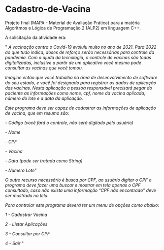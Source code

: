# Cadastro-de-Vacina
Projeto final (MAPA - Material de Avaliação Prática) para a matéria Algoritmos e Lógica de Programação 2 (ALP2) em linguagem C++.

A solicitação da atividade era:

" _A vacinação contra o Covid-19 evoluiu muito no ano de 2021. Para 2022 ao que tudo indica, doses de reforço serão necessárias para controle da pandemia. Com a ajuda da tecnologia, o controle de vacinas são todas digitalizadas, inclusive a partir de um aplicativo você mesmo pode consultar as vacinas que você tomou._

_Imagine então que você trabalha na área de desenvolvimento de software do seu estado, e você foi designado para registrar os dados de aplicação das vacinas. Nesta aplicação a pessoa responsável precisará pegar do paciente as informações como nome, cpf, nome da vacina aplicada, número do lote e a data da aplicação._

_Este programa deve ser capaz de cadastrar as informações de aplicação de vacina, que em resumo são:_

_- Código (você fará o controle, não será digitado pelo usuário)_
    
_- Nome_
    
_- CPF_
    
_- Vacina_
    
_- Data (pode ser tratada como String)_
    
_- Numero Lote_"

_O outro recurso necessário é busca por CPF, ao usuário digitar o CPF o programa deve fazer uma buscar e mostrar em tela apenas o CPF consultado, caso não exista uma informação “CPF não encontrado” deve ser mostrado na tela._

_Para controlar este programa deverá ter um menu de opções como abaixo:_

_1 - Cadastrar Vacina_

_2 - Listar Aplicações_

_3 - Consultar por CPF_

_4 - Sair_ "
